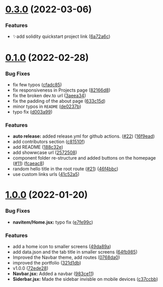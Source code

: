 # [0.3.0](https://github.com/Kira272921/vscode-themed-portfolio/compare/v0.1.0...v0.3.0) (2022-03-06)


### Features

* ✨add solidity quickstart project link ([6a72a6c](https://github.com/Kira272921/vscode-themed-portfolio/commit/6a72a6c31c488a0a62c678e35f635fdbfc55e8a9))



# [0.1.0](https://github.com/Kira272921/vscode-themed-portfolio/compare/v1.0.0...v0.1.0) (2022-02-28)


### Bug Fixes

* fix few typos ([cfadc85](https://github.com/Kira272921/vscode-themed-portfolio/commit/cfadc8543c24eaf95a5570d24c39a1442137d811))
* fix responsiveness in Projects page ([82166d8](https://github.com/Kira272921/vscode-themed-portfolio/commit/82166d80316ffa73862e087d010449fa97c00682))
* fix the broken dev.to url ([3aeea34](https://github.com/Kira272921/vscode-themed-portfolio/commit/3aeea347660f8c1e0cbb4b248faa1730b450df0a))
* fix the padding of the about page ([633c15d](https://github.com/Kira272921/vscode-themed-portfolio/commit/633c15dc4172eb352834eeecd1bf36258a8f5fbd))
* minor typos in `README` ([de0237b](https://github.com/Kira272921/vscode-themed-portfolio/commit/de0237b08ecf3d3b2b08913f1901583ed72f8843))
* typo fix ([d003a99](https://github.com/Kira272921/vscode-themed-portfolio/commit/d003a992195c4104e273261e509a917a391e1649))


### Features

* **auto release:** added release.yml for github actions. ([#22](https://github.com/Kira272921/vscode-themed-portfolio/issues/22)) ([16f9ead](https://github.com/Kira272921/vscode-themed-portfolio/commit/16f9ead62686f14969eb39b764aa12d70af5e418))
* add contributors section ([c81510f](https://github.com/Kira272921/vscode-themed-portfolio/commit/c81510fbfc606931b81efcd923cbb65a01e8c5a7))
* add README ([188c32e](https://github.com/Kira272921/vscode-themed-portfolio/commit/188c32e2a8efaed4531137302172eb9b3e68b776))
* add showwcase url ([2572508](https://github.com/Kira272921/vscode-themed-portfolio/commit/2572508d8ab1e95fcde657d6e65054783603c643))
* component folder re-structure and added buttons on the homepage ([#11](https://github.com/Kira272921/vscode-themed-portfolio/issues/11)) ([fcaeac8](https://github.com/Kira272921/vscode-themed-portfolio/commit/fcaeac8b45b9dda4b52a2d6d6b51c643239e4584))
* random hello title in the root route ([#21](https://github.com/Kira272921/vscode-themed-portfolio/issues/21)) ([46f4bbc](https://github.com/Kira272921/vscode-themed-portfolio/commit/46f4bbc8533c2c39f21a3a567f8014ab1de3bd56))
* use custom links urls ([41c52a5](https://github.com/Kira272921/vscode-themed-portfolio/commit/41c52a53776161192bea18c3454e7ca2ca8c3ee5))



# [1.0.0](https://github.com/Kira272921/vscode-themed-portfolio/compare/c37ccbbada9899edfec26bb0d8e9830a156b2d2d...v1.0.0) (2022-01-20)


### Bug Fixes

* **navitem/Home.jsx:** typo fix ([e7fe99c](https://github.com/Kira272921/vscode-themed-portfolio/commit/e7fe99c34facf8e724f6e4fa0efa4683d9f0217e))


### Features

* add a home icon to smaller screens ([49da89a](https://github.com/Kira272921/vscode-themed-portfolio/commit/49da89ac2eb0e401170f8f4446980dbaa1bae75e))
* add data.json and the tab title in smaller screens ([64fb985](https://github.com/Kira272921/vscode-themed-portfolio/commit/64fb985e7b9b61cad54f58018e9ab123d1c3d531))
* Improved the Navbar theme, add routes ([0768da0](https://github.com/Kira272921/vscode-themed-portfolio/commit/0768da051ce10c8576f16152fe4415504426bc73))
* improved the portfolio ([321d1db](https://github.com/Kira272921/vscode-themed-portfolio/commit/321d1dbedb88164a3aeb16ca48fcf8b0f8472269))
* v1.0.0 ([72ede28](https://github.com/Kira272921/vscode-themed-portfolio/commit/72ede28a455575142740cff757203df36f3eb531))
* **Navbar.jsx:** Added a navbar ([983ce11](https://github.com/Kira272921/vscode-themed-portfolio/commit/983ce11d5710b2f091cb1d2b80d93f13c19504db))
* **Siderbar.jsx:** Made the sidebar invisble on mobile devices ([c37ccbb](https://github.com/Kira272921/vscode-themed-portfolio/commit/c37ccbbada9899edfec26bb0d8e9830a156b2d2d))



